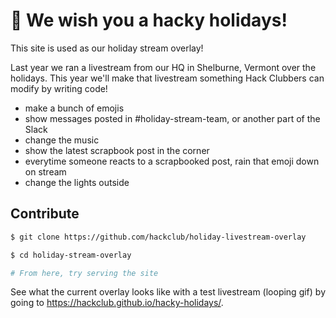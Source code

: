 # 🎄 We wish you a hacky holidays!

This site is used as our holiday stream overlay!

Last year we ran a livestream from our HQ in Shelburne, Vermont over the holidays. This year we'll make that livestream something Hack Clubbers can modify by writing code!

- make a bunch of emojis
- show messages posted in #holiday-stream-team, or another part of the Slack
- change the music
- show the latest scrapbook post in the corner
- everytime someone reacts to a scrapbooked post, rain that emoji down on stream
- change the lights outside

## Contribute

```sh
$ git clone https://github.com/hackclub/holiday-livestream-overlay

$ cd holiday-stream-overlay

# From here, try serving the site
```

See what the current overlay looks like with a test livestream (looping gif) by going to https://hackclub.github.io/hacky-holidays/.
